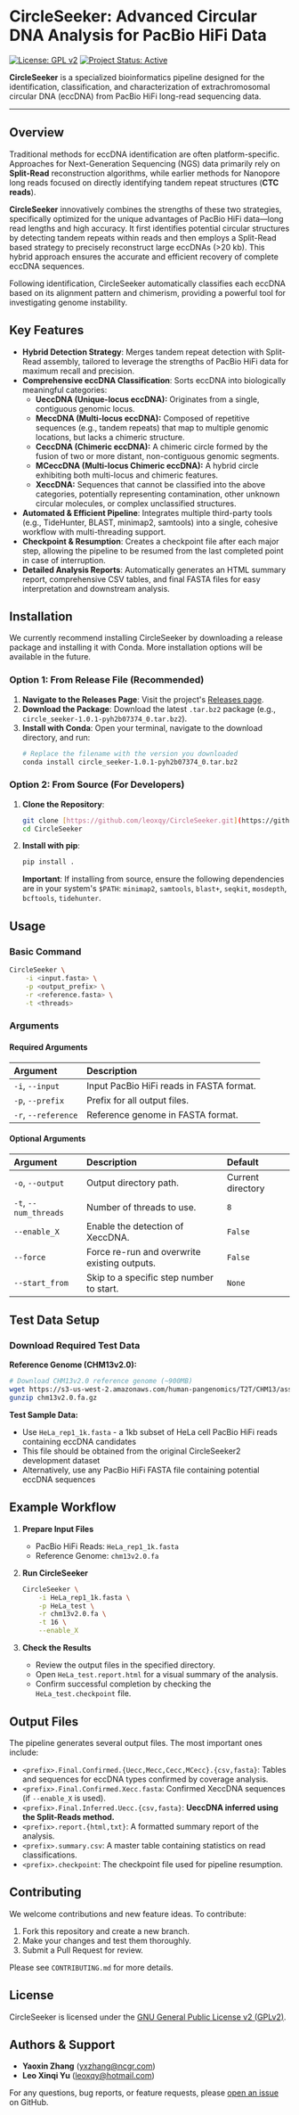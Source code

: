 # CircleSeeker: Advanced Circular DNA Analysis for PacBio HiFi Data

[![License: GPL v2](https://img.shields.io/badge/License-GPL%20v2-blue.svg)](https://www.gnu.org/licenses/old-licenses/gpl-2.0.en.html)
[![Project Status: Active](https://img.shields.io/badge/status-active-success.svg)](https://github.com/leoxqy/CircleSeeker/)

**CircleSeeker** is a specialized bioinformatics pipeline designed for the identification, classification, and characterization of extrachromosomal circular DNA (eccDNA) from PacBio HiFi long-read sequencing data.

---

## Overview

Traditional methods for eccDNA identification are often platform-specific. Approaches for Next-Generation Sequencing (NGS) data primarily rely on **Split-Read** reconstruction algorithms, while earlier methods for Nanopore long reads focused on directly identifying tandem repeat structures (**CTC reads**).

**CircleSeeker** innovatively combines the strengths of these two strategies, specifically optimized for the unique advantages of PacBio HiFi data—long read lengths and high accuracy. It first identifies potential circular structures by detecting tandem repeats within reads and then employs a Split-Read based strategy to precisely reconstruct large eccDNAs (>20 kb). This hybrid approach ensures the accurate and efficient recovery of complete eccDNA sequences.

Following identification, CircleSeeker automatically classifies each eccDNA based on its alignment pattern and chimerism, providing a powerful tool for investigating genome instability.

## Key Features

-   **Hybrid Detection Strategy**: Merges tandem repeat detection with Split-Read assembly, tailored to leverage the strengths of PacBio HiFi data for maximum recall and precision.
-   **Comprehensive eccDNA Classification**: Sorts eccDNA into biologically meaningful categories:
    -   **UeccDNA (Unique-locus eccDNA):** Originates from a single, contiguous genomic locus.
    -   **MeccDNA (Multi-locus eccDNA):** Composed of repetitive sequences (e.g., tandem repeats) that map to multiple genomic locations, but lacks a chimeric structure.
    -   **CeccDNA (Chimeric eccDNA):** A chimeric circle formed by the fusion of two or more distant, non-contiguous genomic segments.
    -   **MCeccDNA (Multi-locus Chimeric eccDNA):** A hybrid circle exhibiting both multi-locus and chimeric features.
    -   **XeccDNA:** Sequences that cannot be classified into the above categories, potentially representing contamination, other unknown circular molecules, or complex unclassified structures.
-   **Automated & Efficient Pipeline**: Integrates multiple third-party tools (e.g., TideHunter, BLAST, minimap2, samtools) into a single, cohesive workflow with multi-threading support.
-   **Checkpoint & Resumption**: Creates a checkpoint file after each major step, allowing the pipeline to be resumed from the last completed point in case of interruption.
-   **Detailed Analysis Reports**: Automatically generates an HTML summary report, comprehensive CSV tables, and final FASTA files for easy interpretation and downstream analysis.

## Installation

We currently recommend installing CircleSeeker by downloading a release package and installing it with Conda. More installation options will be available in the future.

### Option 1: From Release File (Recommended)

1.  **Navigate to the Releases Page**: Visit the project's [Releases page](https://github.com/leoxqy/CircleSeeker/releases).
2.  **Download the Package**: Download the latest `.tar.bz2` package (e.g., `circle_seeker-1.0.1-pyh2b07374_0.tar.bz2`).
3.  **Install with Conda**: Open your terminal, navigate to the download directory, and run:
    ```bash
    # Replace the filename with the version you downloaded
    conda install circle_seeker-1.0.1-pyh2b07374_0.tar.bz2
    ```

### Option 2: From Source (For Developers)

1.  **Clone the Repository**:
    ```bash
    git clone [https://github.com/leoxqy/CircleSeeker.git](https://github.com/leoxqy/CircleSeeker.git)
    cd CircleSeeker
    ```
2.  **Install with pip**:
    ```bash
    pip install .
    ```
    **Important**: If installing from source, ensure the following dependencies are in your system's `$PATH`:
    `minimap2`, `samtools`, `blast+`, `seqkit`, `mosdepth`, `bcftools`, `tidehunter`.

## Usage

### Basic Command
```bash
CircleSeeker \
    -i <input.fasta> \
    -p <output_prefix> \
    -r <reference.fasta> \
    -t <threads>
```

### Arguments

#### Required Arguments
| Argument            | Description                              |
| :------------------ | :--------------------------------------- |
| `-i`, `--input`     | Input PacBio HiFi reads in FASTA format. |
| `-p`, `--prefix`    | Prefix for all output files.             |
| `-r`, `--reference` | Reference genome in FASTA format.        |

#### Optional Arguments
| Argument              | Description                                  | Default           |
| :-------------------- | :------------------------------------------- | :---------------- |
| `-o`, `--output`      | Output directory path.                       | Current directory |
| `-t`, `--num_threads` | Number of threads to use.                    | `8`               |
| `--enable_X`          | Enable the detection of XeccDNA.             | `False`           |
| `--force`             | Force re-run and overwrite existing outputs. | `False`           |
| `--start_from`        | Skip to a specific step number to start.     | `None`            |

## Test Data Setup

### Download Required Test Data

**Reference Genome (CHM13v2.0):**
```bash
# Download CHM13v2.0 reference genome (~900MB)
wget https://s3-us-west-2.amazonaws.com/human-pangenomics/T2T/CHM13/assemblies/analysis_set/chm13v2.0.fa.gz
gunzip chm13v2.0.fa.gz
```

**Test Sample Data:**
- Use `HeLa_rep1_1k.fasta` - a 1kb subset of HeLa cell PacBio HiFi reads containing eccDNA candidates
- This file should be obtained from the original CircleSeeker2 development dataset
- Alternatively, use any PacBio HiFi FASTA file containing potential eccDNA sequences

## Example Workflow

1.  **Prepare Input Files**
    -   PacBio HiFi Reads: `HeLa_rep1_1k.fasta`
    -   Reference Genome: `chm13v2.0.fa`

2.  **Run CircleSeeker**
    ```bash
    CircleSeeker \
        -i HeLa_rep1_1k.fasta \
        -p HeLa_test \
        -r chm13v2.0.fa \
        -t 16 \
        --enable_X
    ```

3.  **Check the Results**
    -   Review the output files in the specified directory.
    -   Open `HeLa_test.report.html` for a visual summary of the analysis.
    -   Confirm successful completion by checking the `HeLa_test.checkpoint` file.

## Output Files

The pipeline generates several output files. The most important ones include:

-   `<prefix>.Final.Confirmed.{Uecc,Mecc,Cecc,MCecc}.{csv,fasta}`: Tables and sequences for eccDNA types confirmed by coverage analysis.
-   `<prefix>.Final.Confirmed.Xecc.fasta`: Confirmed XeccDNA sequences (if `--enable_X` is used).
-   `<prefix>.Final.Inferred.Uecc.{csv,fasta}`: **UeccDNA inferred using the Split-Reads method.**
-   `<prefix>.report.{html,txt}`: A formatted summary report of the analysis.
-   `<prefix>.summary.csv`: A master table containing statistics on read classifications.
-   `<prefix>.checkpoint`: The checkpoint file used for pipeline resumption.

## Contributing

We welcome contributions and new feature ideas. To contribute:
1.  Fork this repository and create a new branch.
2.  Make your changes and test them thoroughly.
3.  Submit a Pull Request for review.

Please see `CONTRIBUTING.md` for more details.

## License

CircleSeeker is licensed under the [GNU General Public License v2 (GPLv2)](https://www.gnu.org/licenses/old-licenses/gpl-2.0.en.html).

## Authors & Support

-   **Yaoxin Zhang** (yxzhang@ncgr.com)
-   **Leo Xinqi Yu** (leoxqy@hotmail.com)

For any questions, bug reports, or feature requests, please [open an issue](https://github.com/leoxqy/CircleSeeker/issues) on GitHub.

